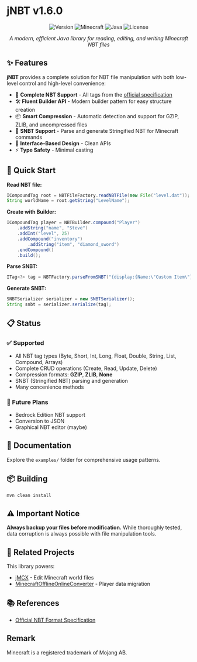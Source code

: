 # jNBT v1.6.0

<div align="center">

![Version](https://img.shields.io/badge/version-1.6.0-blue)
![Minecraft](https://img.shields.io/badge/minecraft-1.21.5%20(Java)-green)
![Java](https://img.shields.io/badge/java-21-red)
![License](https://img.shields.io/badge/license-MIT-brightgreen)

*A modern, efficient Java library for reading, editing, and writing Minecraft NBT files*

</div>

## ✨ Features

**jNBT** provides a complete solution for NBT file manipulation with both low-level control and high-level convenience:

- 🎯 **Complete NBT Support** - All tags from the [official specification](https://minecraft.wiki/w/NBT_format)
- 🛠️ **Fluent Builder API** - Modern builder pattern for easy structure creation
- 📦 **Smart Compression** - Automatic detection and support for GZIP, ZLIB, and uncompressed files
- 📝 **SNBT Support** - Parse and generate Stringified NBT for Minecraft commands
- 🔧 **Interface-Based Design** - Clean APIs
- ⚡ **Type Safety** - Minimal casting

## 🚀 Quick Start

**Read NBT file:**
```java
ICompoundTag root = NBTFileFactory.readNBTFile(new File("level.dat"));
String worldName = root.getString("LevelName");
```

**Create with Builder:**
```java
ICompoundTag player = NBTBuilder.compound("Player")
    .addString("name", "Steve")
    .addInt("level", 25)
    .addCompound("inventory")
        .addString("item", "diamond_sword")
    .endCompound()
    .build();
```

**Parse SNBT:**
```java
ITag<?> tag = NBTFactory.parseFromSNBT("{display:{Name:\"Custom Item\"}}");
```

**Generate SNBT:**
```java
SNBTSerializer serializer = new SNBTSerializer();
String snbt = serializer.serialize(tag);
```

## 📋 Status

### ✅ Supported
- All NBT tag types (Byte, Short, Int, Long, Float, Double, String, List, Compound, Arrays)
- Complete CRUD operations (Create, Read, Update, Delete)
- Compression formats: **GZIP**, **ZLIB**, **None**
- SNBT (Stringified NBT) parsing and generation
- Many concenience methods

### 🔮 Future Plans
- Bedrock Edition NBT support
- Conversion to JSON
- Graphical NBT editor (maybe)

## 📖 Documentation

Explore the `examples/` folder for comprehensive usage patterns.

## 📦 Building
```bash
mvn clean install
```

## ⚠️ Important Notice

**Always backup your files before modification.** While thoroughly tested, data corruption is always possible with file manipulation tools.

## 🔗 Related Projects

This library powers:
- [jMCX](https://github.com/paul-eff/jMCX) - Edit Minecraft world files
- [MinecraftOfflineOnlineConverter](https://github.com/paul-eff/MinecraftOfflineOnlineConverter) - Player data migration

## 📚 References

- [Official NBT Format Specification](https://minecraft.wiki/w/NBT_format)

## Remark
Minecraft is a registered trademark of Mojang AB.